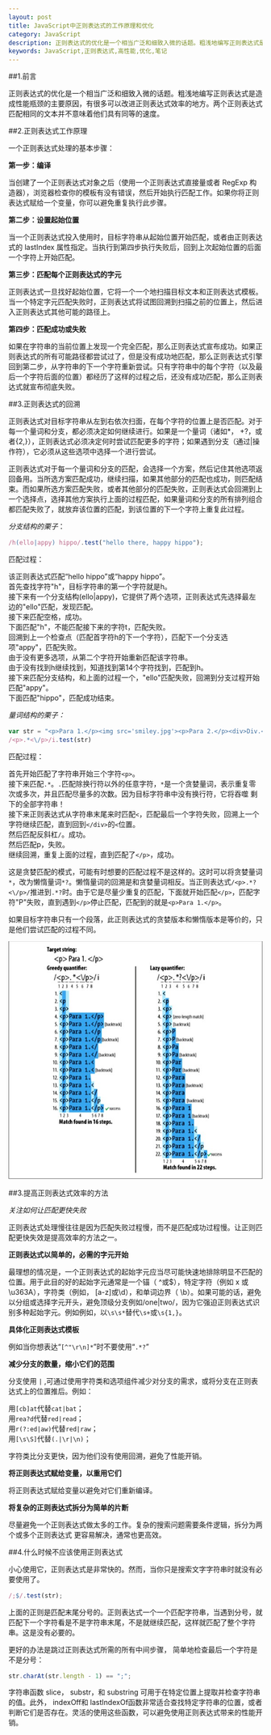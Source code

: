 ```yaml
---
layout: post
title: JavaScript中正则表达式的工作原理和优化
category: JavaScript
description: 正则表达式的优化是一个相当广泛和细致入微的话题。粗浅地编写正则表达式是造成性能瓶颈的主要原因，有很多可以改进正则表达式效率的地方。两个正则表达式匹配相同的文本并不意味着他们具有同等的速度。
keywords: JavaScript,正则表达式,高性能,优化,笔记
---
```


##1.前言

正则表达式的优化是一个相当广泛和细致入微的话题。粗浅地编写正则表达式是造成性能瓶颈的主要原因，有很多可以改进正则表达式效率的地方。两个正则表达式匹配相同的文本并不意味着他们具有同等的速度。

##2.正则表达式工作原理

一个正则表达式处理的基本步骤：

__第一步：编译__  

当创建了一个正则表达式对象之后（使用一个正则表达式直接量或者 RegExp 构造器），浏览器检查你的模板有没有错误，然后开始执行匹配工作。如果你将正则表达式赋给一个变量，你可以避免重复执行此步骤。

__第二步：设置起始位置__ 

当一个正则表达式投入使用时，目标字符串从起始位置开始匹配，或者由正则表达式的 lastIndex 属性指定。当执行到第四步执行失败后，回到上次起始位置的后面一个字符上开始匹配。

__第三步：匹配每个正则表达式的字元__  

正则表达式一旦找好起始位置，它将一个一个地扫描目标文本和正则表达式模板。当一个特定字元匹配失败时，正则表达式将试图回溯到扫描之前的位置上，然后进入正则表达式其他可能的路径上。

__第四步：匹配成功或失败__  

如果在字符串的当前位置上发现一个完全匹配，那么正则表达式宣布成功。如果正则表达式的所有可能路径都尝试过了，但是没有成功地匹配，那么正则表达式引擎回到第二步，从字符串的下一个字符重新尝试。只有字符串中的每个字符（以及最后一个字符后面的位置）都经历了这样的过程之后，还没有成功匹配，那么正则表达式就宣布彻底失败。

##3.正则表达式的回溯

正则表达式对目标字符串从左到右依次扫面，在每个字符的位置上是否匹配。对于每一个量词和分支，都必须决定如何继续进行。如果是一个量词（诸如*， +?，或者{2,}），正则表达式必须决定何时尝试匹配更多的字符；如果遇到分支（通过|操作符），它必须从这些选项中选择一个进行尝试。

正则表达式对于每一个量词和分支的匹配，会选择一个方案，然后记住其他选项返回备用。当所选方案匹配成功，继续扫描，如果其他部分的匹配也成功，则匹配结束。而如果所选方案匹配失败，或者其他部分的匹配失败，正则表达式会回溯到上一个选择点，选择其他方案执行上面的过程匹配，如果量词和分支的所有排列组合都匹配失败了，就放弃该位置的匹配，到该位置的下一个字符上重复此过程。

*分支结构的栗子*：

```JavaScript
/h(ello|appy) hippo/.test("hello there, happy hippo");
```

匹配过程：

该正则表达式匹配“hello hippo”或“happy hippo”。  
首先查找字符"h"，目标字符串的第一个字符就是h。  
接下来有一个分支结构(ello|appy)，它提供了两个选项，正则表达式先选择最左边的"ello"匹配，发现匹配。  
接下来匹配空格，成功。  
下面匹配"h"，不能匹配接下来的字符t，匹配失败。  
回溯到上一个检查点（匹配首字符h的下一个字符），匹配下一个分支选项"appy"，匹配失败。  
由于没有更多选项，从第二个字符开始重新匹配该字符串。  
由于没有找到h继续找到，知道找到第14个字符找到，匹配到h。  
接下来匹配分支结构，和上面的过程一个，"ello"匹配失败，回溯到分支过程开始匹配"appy"。  
下面匹配"hippo"，匹配成功结束。


*量词结构的栗子：*

```JavaScript
var str = "<p>Para 1.</p><img src='smiley.jpg'><p>Para 2.</p><div>Div.</div>"
/<p>.*<\/p>/i.test(str)
```

匹配过程：

首先开始匹配了字符串开始三个字符`<p>`。  
接下来匹配`.*`。`.`匹配除换行符以外的任意字符，`*`是一个贪婪量词，表示重复零次或多次，并且匹配尽量多的次数。因为目标字符串中没有换行符，它将吞噬
剩下的全部字符串！  
接下来正则表达式从字符串末尾来时匹配`<`，匹配最后一个字符失败，回溯上一个字符继续匹配，直到回到`</div>`的`<`位置。  
然后匹配反斜杠`/`。成功。  
然后匹配p，失败。  
继续回溯，重复上面的过程，直到匹配了`</p>`，成功。

这是贪婪匹配的模式，可能有时想要的匹配过程不是这样的。这时可以将贪婪量词`*`，改为懒惰量词`*?`。懒惰量词的回溯是和贪婪量词相反。当正则表达式`/<p>.*?<\/p>/`推进到`.*?`时。由于它是尽量少重复的匹配，下面就开始匹配`</p>`，匹配字符"P"失败，直到遇到`</p>`停止匹配，匹配到的就是`<p>Para 1.</p>`。

如果目标字符串只有一个段落，此正则表达式的贪婪版本和懒惰版本是等价的，只是他们尝试匹配的过程不同。

![匹配过程][img:1]

##3.提高正则表达式效率的方法

*关注如何让匹配更快失败*

正则表达式处理慢往往是因为匹配失败过程慢，而不是匹配成功过程慢。让正则匹配更快失效是提高效率的方法之一。

**正则表达式以简单的，必需的字元开始**

最理想的情况是，一个正则表达式的起始字元应当尽可能快速地排除明显不匹配的位置。用于此目的好的起始字元通常是一个锚（ ^或$），特定字符（例如 x 或\u363A），字符类（例如， [a-z]或\d），和单词边界（ \b）。如果可能的话，避免以分组或选择字元开头，避免顶级分支例如/one|two/，因为它强迫正则表达式识别多种起始字元。例如例如，以`\s\s*`替代`\s+`或`\s{1,}`。

**具体化正则表达式模板**

例如当你想表达“`[^"\r\n]*`”时不要使用“`.*?`”

**减少分支的数量，缩小它们的范围**

分支使用 `|` ,可通过使用字符类和选项组件减少对分支的需求，或将分支在正则表达式上的位置推后。例如：

用`[cb]at`代替`cat|bat`；  
用`rea?d`代替`red|read`；  
用`r(?:ed|aw)`代替`red|raw`；  
用`[\s\S]`代替`(.|\r|\n)`；  

字符类比分支更快，因为他们没有使用回溯，避免了性能开销。

**将正则表达式赋给变量，以重用它们**

将正则表达式赋给变量以避免对它们重新编译。

**将复杂的正则表达式拆分为简单的片断**

尽量避免一个正则表达式做太多的工作。复杂的搜索问题需要条件逻辑，拆分为两个或多个正则表达式
更容易解决，通常也更高效。

##4.什么时候不应该使用正则表达式

小心使用它，正则表达式是非常快的。然而，当你只是搜索文字字符串时就没有必要使用了。

```JavaScript
/;$/.test(str);
```

上面的正则是匹配末尾分号的。正则表达式一个一个匹配字符串，当遇到分号，就匹配下一个字符看是不是字符串末尾，不是就继续匹配，这样就匹配了整个字符串。这是没有必要的。

更好的办法是跳过正则表达式所需的所有中间步骤， 简单地检查最后一个字符是不是分号：

```JavaScript
str.charAt(str.length - 1) == ";";
```

字符串函数 slice， substr，和 substring 可用于在特定位置上提取并检查字符串的值。此外， indexOff和 lastIndexOf函数非常适合查找特定字符串的位置，或者判断它们是否存在。灵活的使用这些函数，可以避免使用正则表达式带来的性能开销。


[img:1]: /images/20150130182803.jpg "匹配过程"